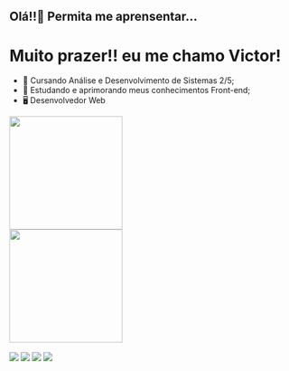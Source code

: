 ## Olá!!👋 Permita me aprensentar...
# Muito prazer!! eu me chamo Victor!

- 🔭 Cursando Análise e Desenvolvimento de Sistemas 2/5;
- 🌱 Estudando e aprimorando meus conhecimentos Front-end;
- 🖥️ Desenvolvedor Web

<div style=""  >
  <a href="https://github.com/anuraghazra/github-readme-stats">
  <img height=200 align="center" src="https://github-readme-stats.vercel.app/api?username=VictorMtsx&show_icons=true&theme=tokyonight&locale=pt-br" />
</a>
  </br>
<a href="https://github.com/anuraghazra/convoychat">
  <img height=200 align="center" src="https://github-readme-stats.vercel.app/api/top-langs/?username=VictorMtsx&show&layout=compact&theme=tokyonight&locale=pt-br" />
</a>
</div>
</br>
<div >
  <a href="mailto:joaovictormts.087@gmail.com" target="_blank"><img src="https://img.shields.io/badge/Gmail-D14836?style=for-the-badge&logo=gmail&logoColor=white"></a>
  <a href="https://www.instagram.com/V1ctor_Mts" target="_blank"><img src="https://img.shields.io/badge/Instagram-E4405F?style=for-the-badge&logo=instagram&logoColor=white"></a>
  <a href="https://www.linkedin.com/in/joao-victor-matos?utm_source=share&utm_campaign=share_via&utm_content=profile&utm_medium=android_app" target="_blank"><img src="https://img.shields.io/badge/LinkedIn-0077B5?style=for-the-badge&logo=linkedin&logoColor=white"></a>
  <a href="https://github.com/VictorMtsx"><img src="https://img.shields.io/badge/GitHub-100000?style=for-the-badge&logo=github&logoColor=white" target="_blank"></a>
</div>
